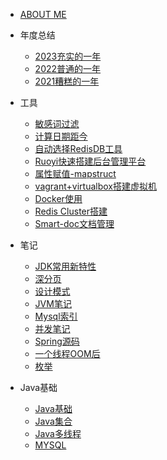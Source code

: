 
* [ABOUT ME](notes/basis/aboutme.md)

* 年度总结
  * [2023充实的一年](notes/year/2023年总结.md)
  * [2022普通的一年](notes/year/2022年总结.md)
  * [2021糟糕的一年](notes/year/2021年总结.md)
 
* 工具
  * [敏感词过滤](notes/tools/sensitive.md)
  * [计算日期距今](notes/tools/intervalday.md)
  * [自动选择RedisDB工具](notes/tools/redisdb.md)
  * [Ruoyi快速搭建后台管理平台](notes/tools/ruoyi.md)
  * [属性赋值-mapstruct](notes/tools/mapstruct.md)
  * [vagrant+virtualbox搭建虚拟机](notes/tools/搭建虚拟机.md)
  * [Docker使用](notes/tools/docker.md)
  * [Redis Cluster搭建](notes/tools/rediscluster.md)
  * [Smart-doc文档管理](notes/tools/smartdoc.md)

* 笔记
  * [JDK常用新特性](notes/notepad/jdk新特性.md)
  * [深分页](notes/notepad/深分页.md)
  * [设计模式](notes/notepad/设计模式.md)
  * [JVM笔记](notes/notepad/JVM笔记.md)
  * [Mysql索引](notes/notepad/Mysql索引.md)
  * [并发笔记](notes/notepad/并发笔记.md)
  * [Spring源码](notes/notepad/spring启动相关.md)
  * [一个线程OOM后](notes/notepad/oom.md)
  * [枚举](notes/notepad/enums.md)

* Java基础
  * [Java基础](notes/basis/java基础.md)
  * [Java集合](notes/basis/java集合.md)
  * [Java多线程](notes/basis/java多线程.md)
  * [MYSQL](notes/basis/mysql.md)

  
  
  
    

